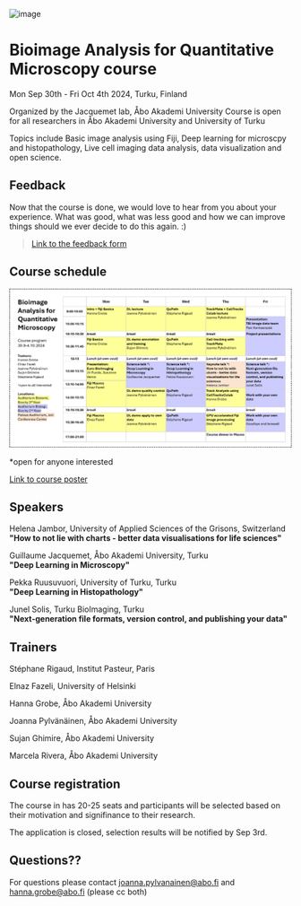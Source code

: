![image](https://github.com/jpylvanainen/Image_analysis_course_24/assets/74545655/ec25a5bc-a52c-4f52-b3e7-fe3ebb488995)


# Bioimage Analysis for Quantitative Microscopy course


Mon Sep 30th - Fri Oct 4th 2024, Turku, Finland

Organized by the Jacquemet lab, Åbo Akademi University
Course is open for all researchers in  Åbo Akademi University and University of Turku

Topics include Basic image analysis using Fiji, Deep learning for microscpy and histopathology, Live cell imaging data analysis, data visualization and open science.

## Feedback 

Now that the course is done, we would love to hear from you about your experience. What was good, what was less good and how we can improve things should we ever decide to do this again. :) <br />
> [Link to the feedback form](https://docs.google.com/forms/d/e/1FAIpQLSeHPciv607W1Qe_BhTEqB_XKRNJapUEBKqO5gYBm85aJgFrHg/viewform?usp=sf_link)

## Course schedule

![picture](https://github.com/jpylvanainen/Image_analysis_course_24/blob/main/course_program_final.png)

*open for anyone interested

[Link to course poster](https://github.com/jpylvanainen/Image_analysis_course_24/blob/main/course_poster/course%20poster-01.png)

## Speakers

Helena Jambor, University of Applied Sciences of the Grisons, Switzerland <br /> **"How to not lie with charts - better data visualisations for life sciences"**

Guillaume Jacquemet, Åbo Akademi University, Turku <br /> **"Deep Learning in Microscopy"**

Pekka Ruusuvuori, University of Turku, Turku <br /> **"Deep Learning in Histopathology"**


Junel Solis, Turku BioImaging, Turku <br /> **"Next-generation file formats, version control, and publishing your data"**

## Trainers

Stéphane Rigaud, Institut Pasteur, Paris

Elnaz Fazeli, University of Helsinki

Hanna Grobe, Åbo Akademi University

Joanna Pylvänäinen, Åbo Akademi University

Sujan Ghimire, Åbo Akademi University

Marcela Rivera, Åbo Akademi University


## Course registration

The course in has 20-25 seats and participants will be selected based on their motivation and signifinance to their research.

The application is closed, selection results will be notified by Sep 3rd.


## Questions?? 
For questions please contact joanna.pylvanainen@abo.fi and hanna.grobe@abo.fi (please cc both)



